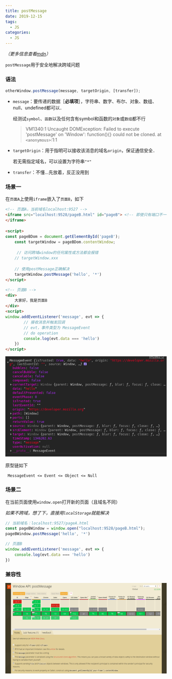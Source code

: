 ```yaml
---
title: postMessage
date: 2019-12-15
tags:
  - JS
categories:
  - JS
---
```


*（更多信息查看[mdn](https://developer.mozilla.org/zh-CN/docs/Web/API/Window/postMessage)）*

`postMessage`用于安全地解决跨域问题

### 语法

```javascript
otherWindow.postMessage(message, targetOrigin, [transfer]);
```

* `message`：要传递的数据［**必填项**］，字符串、数字、布尔、对象、数组、null、undefined都可以．

  经测试`symbol`、`函数`以及任何含有symbol和函数的`对象`或`数组`都不行

  > VM1340:1 Uncaught DOMException: Failed to execute 'postMessage' on 'Window': function(){} could not be cloned.
  > at `<anonymous>`:1:1

* `targetOrigin`：用于指明可以接收该消息的域名`origin`，保证通信安全．

  若无需指定域名，可以设置为字符串`"*"`

* `transfer`：不懂...先放着，反正没用到

### 场景一

在`页面A`上使用`iframe`嵌入了`页面B`，如下

```html
<!-- 页面A，当前域名localhost:9527 -->
<iframe src="localhost:9528/pageB.html" id="pageB"> <!-- 即使只有端口不一样，也已经不是同一个域了 -->
</iframe>

<script>
const pageBDom = document.getElementById('pageB');
    const targetWindow = pageBDom.contentWindow;
    
     // 访问跨域window的任何属性或方法都会报错
    // targetWindow.xxx
    
    // 使用postMessage正确解决
    targetWindow.postMessage('hello', '*')
</script>
```

```html
<!-- 页面B -->
<div>
    大家好，我是页面B
</div>
<script>
window.addEventListener('message', evt => {
        // 接收消息并触发回调
        // evt，事件类型为 MessageEvent
        // do operation
        console.log(evt.data === 'hello')
    })
</script>
```

![](https://raw.githubusercontent.com/hzmming/myGraphBed/master/20191215151728.png)

原型链如下

```shell
 MessageEvent <= Event <= Object <= Null
```

### 场景二

在当前页面使用`window.open`打开新的页面（且域名不同）

*如果不跨域，想了下，直接用`localStorage`就能解决*

```javascript
// 当前域名：localhost:9527/pageA.html
const pageBWindow = window.open("localhost:9528/pageB.html");
pageBWindow.postMessage('hello', '*')
```

```javascript
// 页面B
window.addEventListener('message', evt => {
    console.log(evt.data === 'hello')
})
```

### 兼容性

![](https://raw.githubusercontent.com/hzmming/myGraphBed/master/20191215152946.png)